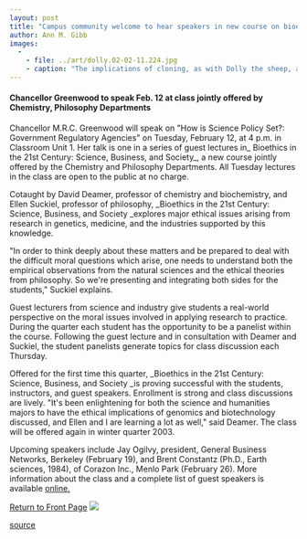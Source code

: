 ```yaml
---
layout: post
title: "Campus community welcome to hear speakers in new course on bioethics"
author: Ann M. Gibb
images:
  -
    - file: ../art/dolly.02-02-11.224.jpg
    - caption: "The implications of cloning, as with Dolly the sheep, are among issues covered in a new course on bioethics. Photo: BBC News"
---
```


#### Chancellor Greenwood to speak Feb. 12 at class jointly offered by Chemistry, Philosophy Departments

Chancellor M.R.C. Greenwood will speak on "How is Science Policy Set?: Government Regulatory Agencies" on Tuesday, February 12, at 4 p.m. in Classroom Unit 1. Her talk is one in a series of guest lectures in_ Bioethics in the 21st Century: Science, Business, and Society_, a new course jointly offered by the Chemistry and Philosophy Departments. All Tuesday lectures in the class are open to the public at no charge.

Cotaught by David Deamer, professor of chemistry and biochemistry, and Ellen Suckiel, professor of philosophy, _Bioethics in the 21st Century: Science, Business, and Society _explores major ethical issues arising from research in genetics, medicine, and the industries supported by this knowledge.

"In order to think deeply about these matters and be prepared to deal with the difficult moral questions which arise, one needs to understand both the empirical observations from the natural sciences and the ethical theories from philosophy. So we're presenting and integrating both sides for the students," Suckiel explains.  
  
Guest lecturers from science and industry give students a real-world perspective on the moral issues involved in applying research to practice. During the quarter each student has the opportunity to be a panelist within the course. Following the guest lecture and in consultation with Deamer and Suckiel, the student panelists generate topics for class discussion each Thursday.   
  
Offered for the first time this quarter, _Bioethics in the 21st Century: Science, Business, and Society _is proving successful with the students, instructors, and guest speakers. Enrollment is strong and class discussions are lively. "It's been enlightening for both the science and humanities majors to have the ethical implications of genomics and biotechnology discussed, and Ellen and I are learning a lot as well," said Deamer. The class will be offered again in winter quarter 2003.  
  
Upcoming speakers include Jay Ogilvy, president, General Business Networks, Berkeley (February 19), and Brent Constantz (Ph.D., Earth sciences, 1984), of Corazon Inc., Menlo Park (February 26). More information about the class and a complete list of guest speakers is available [online.][1]   
  
  

[Return to Front Page][2] ![ ][3]

[1]: http://chemistry.ucsc.edu/teaching/Winter02/Chem80G/
[2]: ../../index.html
[3]: ../../images/trans.gif

[source](http://www1.ucsc.edu/currents/01-02/02-11/bioethics.html "Permalink to bioethics")
